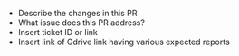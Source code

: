 - Describe the changes in this PR
- What issue does this PR address?
- Insert ticket ID or link
- Insert link of Gdrive link having various expected reports